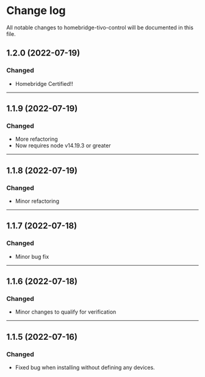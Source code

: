 # Change log

All notable changes to homebridge-tivo-control will be documented in this file.

## 1.2.0 (2022-07-19)
### Changed
- Homebridge Certified!!
---
## 1.1.9 (2022-07-19)
### Changed
- More refactoring
- Now requires node v14.19.3 or greater
--- 
## 1.1.8 (2022-07-19)
### Changed
- Minor refactoring
--- 
## 1.1.7 (2022-07-18)
### Changed
- Minor bug fix
----
## 1.1.6 (2022-07-18)
### Changed
- Minor changes to qualify for verification
---
## 1.1.5 (2022-07-16)
### Changed
- Fixed bug when installing without defining any devices.